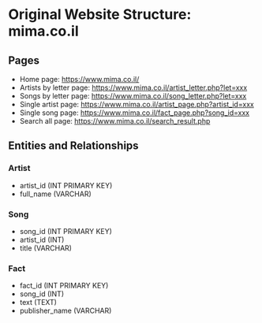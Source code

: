 # Original Website Structure: mima.co.il

## Pages
* Home page: https://www.mima.co.il/
* Artists by letter page: https://www.mima.co.il/artist_letter.php?let=xxx
* Songs by letter page: https://www.mima.co.il/song_letter.php?let=xxx
* Single artist page: https://www.mima.co.il/artist_page.php?artist_id=xxx
* Single song page: https://www.mima.co.il/fact_page.php?song_id=xxx
* Search all page: https://www.mima.co.il/search_result.php


## Entities and Relationships

### Artist
* artist_id (INT PRIMARY KEY)
* full_name (VARCHAR)

### Song
* song_id (INT PRIMARY KEY)
* artist_id (INT)
* title (VARCHAR)

### Fact
* fact_id (INT PRIMARY KEY)
* song_id (INT)
* text (TEXT)
* publisher_name (VARCHAR)
